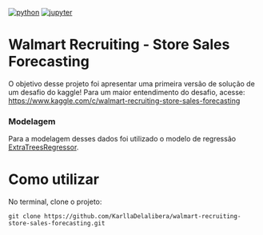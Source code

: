 [![python](https://img.shields.io/badge/python-3.8-blue.svg)](https://www.python.org/)
[![jupyter](https://img.shields.io/badge/jupyter-notebook-orange.svg)](https://jupyter.org/)


# Walmart Recruiting - Store Sales Forecasting

O objetivo desse projeto foi apresentar uma primeira versão de solução de um desafio do kaggle! Para um maior entendimento do desafio, acesse: https://www.kaggle.com/c/walmart-recruiting-store-sales-forecasting

### Modelagem

Para a modelagem desses dados foi utilizado o modelo de regressão [ExtraTreesRegressor](https://scikit-learn.org/stable/modules/generated/sklearn.ensemble.ExtraTreesRegressor.html).

# Como utilizar

No terminal, clone o projeto:

```
git clone https://github.com/KarllaDelalibera/walmart-recruiting-store-sales-forecasting.git
```
